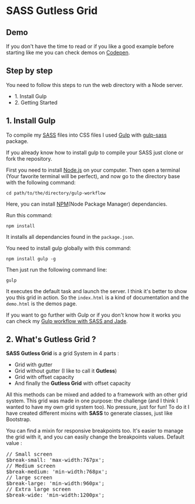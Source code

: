 # SASS Gutless Grid

## Demo

If you don't have the time to read or if you like a good example before starting like me you can check demos on [Codepen](http://codepen.io/graphyzart/pen/BKQaEY "Codepen Gutless Grid Demos").

## Step by step

You need to follow this steps to run the web directory with a Node server.

* 1\. Install Gulp
* 2\. Getting Started


## 1\. Install Gulp

To compile my [SASS](http://sass-lang.com/ "SASS official website") files into CSS files I used [Gulp](http://gulpjs.com/ "Gulpjs") with [gulp-sass](https://www.npmjs.com/package/gulp-sass "gulp-sass on NPM official website") package.

If you already know how to install gulp to compile your SASS just clone or fork the repository.

First you need to install [Node.js](https://nodejs.org/en/ "officiel Nodejs website") on your computer. Then open a terminal (Your favorite terminal will be perfect), and now go to the directory base with the following command:

`cd path/to/the/directory/gulp-workflow`

Here, you can install [NPM](https://www.npmjs.com/ "npmjs official website")(Node Package Manager) dependancies.

Run this command:

`npm install`

It installs all dependancies found in the `package.json`.

You need to install gulp globally with this command:

`npm install gulp -g`

Then just run the following command line:

`gulp`

It executes the default task and launch the server.
I think it's better to show you this grid in action. So the `index.html` is a kind of documentation and the `demo.html` is the demos page.

If you want to go further with Gulp or if you don't know how it works you can check my [Gulp workflow with SASS and Jade](https://github.com/yannisabel/gulp-workflow "Gulp Workflow with SASS and JADE").

## 2\. What's Gutless Grid ?

**SASS Gutless Grid** is a grid System in 4 parts :

*   Grid with gutter
*   Grid without gutter (I like to call it **Gutless**)
*   Grid with offset capacity
*   And finally the **Gutless Grid** with offset capacity

All this methods can be mixed and added to a framework with an other grid system. This grid was made in one purpose: the challenge (and I think I wanted to have my own grid system too). No pressure, just for fun! To do it I have created different mixins with **SASS** to generate classes, just like Bootstrap.

You can find a mixin for responsive breakpoints too. It's easier to manage the grid with it, and you can easily change the breakpoints values.
Default value :
<pre>// Small screen
$break-small: 'max-width:767px';
// Medium screen
$break-medium: 'min-width:768px';
// large screen
$break-large: 'min-width:960px';
// Extra large screen
$break-wide: 'min-width:1200px';
</pre>
